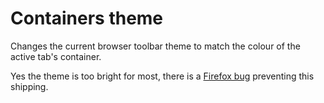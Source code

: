 # Containers theme

Changes the current browser toolbar theme to match the colour of the active tab's container.

Yes the theme is too bright for most, there is a [Firefox bug](https://bugzilla.mozilla.org/show_bug.cgi?id=1401924) preventing this shipping.
